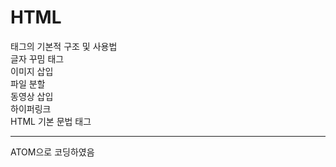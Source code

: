 # HTML

태그의 기본적 구조 및 사용법   
글자 꾸밈 태그   
이미지 삽입   
파일 분할   
동영상 삽입   
하이퍼링크   
HTML 기본 문법 태그

----------------------

ATOM으로 코딩하였음
